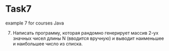 # Task7
example 7 for courses Java

  7.	Написать программу, которая рандомно генерирует массив 2-ух значных чисел длины N (вводится вручную) и выводит 
      наименьшее и наибольшее число из списка.
